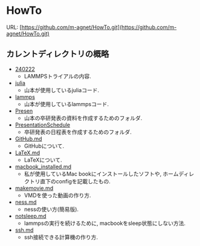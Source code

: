 # HowTo

URL: [https://github.com/m-agnet/HowTo.git](https://github.com/m-agnet/HowTo.git)

## カレントディレクトリの概略

- [240222](./240222)
  - LAMMPSトライアルの内容.
- [julia](./julia)
  - 山本が使用しているjuliaコード.
- [lammps](./lammps)
  - 山本が使用しているlammpsコード.
- [Presen](./Presen)
  - 山本の卒研発表の資料を作成するためのフォルダ.
- [PresentationSchedule](./PresentationSchedule)
  - 卒研発表の日程表を作成するためのフォルダ.
- [GitHub.md](./GitHub.md)
  - GitHubについて.
- [LaTeX.md](./LaTeX.md)
  - LaTeXについて.
- [macbook_installed.md](./macbook_installed.md)
  - 私が使用しているMac bookにインストールしたソフトや, ホームディレクトリ直下のconfigを記載したもの.
- [makemovie.md](./makemovie.md)
  - VMDを使った動画の作り方.
- [ness.md](./ness.md)
  - nessの使い方(簡易版).
- [notsleep.md](./notsleep.md)
  - lammpsの実行を続けるために, macbookをsleep状態にしない方法.
- [ssh.md](./ssh.md)
  - ssh接続できる計算機の作り方.